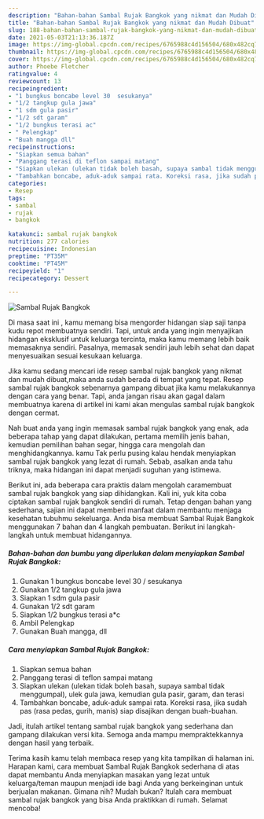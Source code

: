 ```yaml
---
description: "Bahan-bahan Sambal Rujak Bangkok yang nikmat dan Mudah Dibuat"
title: "Bahan-bahan Sambal Rujak Bangkok yang nikmat dan Mudah Dibuat"
slug: 188-bahan-bahan-sambal-rujak-bangkok-yang-nikmat-dan-mudah-dibuat
date: 2021-05-03T21:13:36.187Z
image: https://img-global.cpcdn.com/recipes/6765988c4d156504/680x482cq70/sambal-rujak-bangkok-foto-resep-utama.jpg
thumbnail: https://img-global.cpcdn.com/recipes/6765988c4d156504/680x482cq70/sambal-rujak-bangkok-foto-resep-utama.jpg
cover: https://img-global.cpcdn.com/recipes/6765988c4d156504/680x482cq70/sambal-rujak-bangkok-foto-resep-utama.jpg
author: Phoebe Fletcher
ratingvalue: 4
reviewcount: 13
recipeingredient:
- "1 bungkus boncabe level 30  sesukanya"
- "1/2 tangkup gula jawa"
- "1 sdm gula pasir"
- "1/2 sdt garam"
- "1/2 bungkus terasi ac"
- " Pelengkap"
- "Buah mangga dll"
recipeinstructions:
- "Siapkan semua bahan"
- "Panggang terasi di teflon sampai matang"
- "Siapkan ulekan (ulekan tidak boleh basah, supaya sambal tidak menggumpal), ulek gula jawa, kemudian gula pasir, garam, dan terasi"
- "Tambahkan boncabe, aduk-aduk sampai rata. Koreksi rasa, jika sudah pas (rasa pedas, gurih, manis) siap disajikan dengan buah-buahan."
categories:
- Resep
tags:
- sambal
- rujak
- bangkok

katakunci: sambal rujak bangkok 
nutrition: 277 calories
recipecuisine: Indonesian
preptime: "PT35M"
cooktime: "PT45M"
recipeyield: "1"
recipecategory: Dessert

---
```



![Sambal Rujak Bangkok](https://img-global.cpcdn.com/recipes/6765988c4d156504/680x482cq70/sambal-rujak-bangkok-foto-resep-utama.jpg)

Di masa  saat ini , kamu memang bisa mengorder hidangan siap saji tanpa kudu repot membuatnya sendiri. Tapi, untuk anda yang ingin menyajikan hidangan eksklusif untuk keluarga tercinta, maka kamu memang lebih baik memasaknya sendiri. Pasalnya, memasak sendiri jauh lebih sehat dan dapat menyesuaikan sesuai kesukaan keluarga.

Jika kamu sedang mencari ide resep sambal rujak bangkok yang nikmat dan mudah dibuat,maka anda sudah berada di tempat yang tepat. Resep sambal rujak bangkok  sebenarnya gampang dibuat jika kamu melakukannya dengan cara yang benar. Tapi, anda jangan risau akan gagal dalam membuatnya 
karena di artikel ini kami akan mengulas sambal rujak bangkok dengan cermat.  



Nah buat anda yang ingin memasak sambal rujak bangkok yang enak, ada beberapa tahap yang dapat dilakukan, pertama memilih jenis bahan, kemudian pemilihan bahan segar, hingga cara mengolah dan menghidangkannya. kamu Tak perlu pusing kalau hendak menyiapkan sambal rujak bangkok yang lezat di rumah. Sebab, asalkan anda  tahu triknya, maka hidangan ini dapat menjadi suguhan yang istimewa.

Berikut ini, ada beberapa cara praktis  dalam mengolah caramembuat sambal rujak bangkok yang siap dihidangkan. Kali ini, yuk kita coba ciptakan sambal rujak bangkok sendiri di rumah. Tetap dengan bahan yang sederhana, sajian ini dapat memberi manfaat dalam membantu menjaga kesehatan tubuhmu sekeluarga. Anda bisa membuat Sambal Rujak Bangkok menggunakan 7 bahan dan 4 langkah pembuatan. Berikut ini langkah-langkah untuk membuat hidangannya.

<!--inarticleads1-->

##### Bahan-bahan dan bumbu yang diperlukan dalam menyiapkan Sambal Rujak Bangkok:

1. Gunakan 1 bungkus boncabe level 30 / sesukanya
1. Gunakan 1/2 tangkup gula jawa
1. Siapkan 1 sdm gula pasir
1. Gunakan 1/2 sdt garam
1. Siapkan 1/2 bungkus terasi a*c
1. Ambil  Pelengkap
1. Gunakan Buah mangga, dll




<!--inarticleads2-->

##### Cara menyiapkan Sambal Rujak Bangkok:

1. Siapkan semua bahan
1. Panggang terasi di teflon sampai matang
1. Siapkan ulekan (ulekan tidak boleh basah, supaya sambal tidak menggumpal), ulek gula jawa, kemudian gula pasir, garam, dan terasi
1. Tambahkan boncabe, aduk-aduk sampai rata. Koreksi rasa, jika sudah pas (rasa pedas, gurih, manis) siap disajikan dengan buah-buahan.




Jadi, itulah artikel tentang  sambal rujak bangkok  yang sederhana dan gampang dilakukan versi kita. Semoga anda mampu mempraktekkannya dengan hasil yang terbaik. 

Terima kasih kamu telah membaca resep yang kita tampilkan di halaman ini. Harapan kami, cara membuat  Sambal Rujak Bangkok sederhana di atas dapat membantu Anda menyiapkan masakan yang lezat untuk keluarga/teman maupun menjadi ide bagi Anda yang berkeinginan untuk berjualan makanan. Gimana nih? Mudah bukan? Itulah cara membuat sambal rujak bangkok yang bisa Anda praktikkan di rumah. Selamat mencoba!

